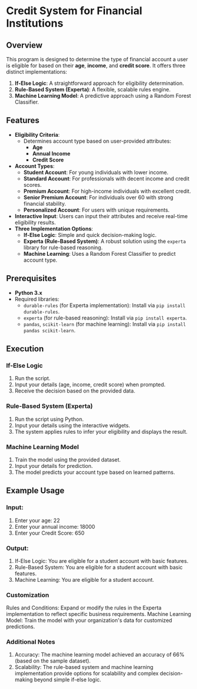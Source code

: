 # Credit System for Financial Institutions

## Overview
This program is designed to determine the type of financial account a user is eligible for based on their **age**, **income**, and **credit score**. It offers three distinct implementations: 

1. **If-Else Logic**: A straightforward approach for eligibility determination.
2. **Rule-Based System (Experta)**: A flexible, scalable rules engine.
3. **Machine Learning Model**: A predictive approach using a Random Forest Classifier.

## Features
- **Eligibility Criteria**:
  - Determines account type based on user-provided attributes:
    - **Age**
    - **Annual Income**
    - **Credit Score**
- **Account Types**:
  - **Student Account**: For young individuals with lower income.
  - **Standard Account**: For professionals with decent income and credit scores.
  - **Premium Account**: For high-income individuals with excellent credit.
  - **Senior Premium Account**: For individuals over 60 with strong financial stability.
  - **Personalized Account**: For users with unique requirements.
- **Interactive Input**: Users can input their attributes and receive real-time eligibility results.
- **Three Implementation Options**:
  - **If-Else Logic**: Simple and quick decision-making logic.
  - **Experta (Rule-Based System)**: A robust solution using the `experta` library for rule-based reasoning.
  - **Machine Learning**: Uses a Random Forest Classifier to predict account type.

## Prerequisites
- **Python 3.x**
- Required libraries:
  - `durable-rules` (for Experta implementation): Install via `pip install durable-rules`.
  - `experta` (for rule-based reasoning): Install via `pip install experta`.
  - `pandas`, `scikit-learn` (for machine learning): Install via `pip install pandas scikit-learn`.

## Execution
### If-Else Logic
1. Run the script.
2. Input your details (age, income, credit score) when prompted.
3. Receive the decision based on the provided data.

### Rule-Based System (Experta)
1. Run the script using Python.
2. Input your details using the interactive widgets.
3. The system applies rules to infer your eligibility and displays the result.

### Machine Learning Model
1. Train the model using the provided dataset.
2. Input your details for prediction.
3. The model predicts your account type based on learned patterns.

## Example Usage
### Input:
1. Enter your age: 22
2. Enter your annual income: 18000
3. Enter your Credit Score: 650

### Output:
1. If-Else Logic:
You are eligible for a student account with basic features.
2. Rule-Based System:
You are eligible for a student account with basic features.
3. Machine Learning:
You are eligible for a student account.

### Customization
Rules and Conditions: Expand or modify the rules in the Experta implementation to reflect specific business requirements.
Machine Learning Model: Train the model with your organization's data for customized predictions.

### Additional Notes
1. Accuracy: The machine learning model achieved an accuracy of 66% (based on the sample dataset).
2. Scalability: The rule-based system and machine learning implementation provide options for scalability and complex decision-making beyond simple if-else logic.
